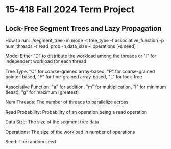 # 15-418 Fall 2024 Term Project

## Lock-Free Segment Trees and Lazy Propagation

How to run:
./segment_tree -m mode -t tree_type -f associative_function -p num_threads -r read_prob -n data_size -i operations [-s seed]

Mode: Either "D" to distribute the workload among the threads or "I" for independent workload for each thread

Tree Type: "C" for coarse-grained array-based, "P" for coarse-grained pointer-based, "F" for fine-grained array-based, "L" for lock-free

Associative Function: "a" for addition, "m" for multiplication, "l" for minimum (least), "g" for maximum (greatest)

Num Threads: The number of threads to parallelize across

Read Probability: Probability of an operation being a read operation

Data Size: The size of the segment tree data

Operations: The size of the workload in number of operations

Seed: The random seed
